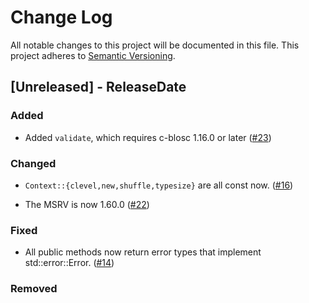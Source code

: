 # Change Log

All notable changes to this project will be documented in this file.
This project adheres to [Semantic Versioning](https://semver.org/).

## [Unreleased] - ReleaseDate
### Added

- Added `validate`, which requires c-blosc 1.16.0 or later
  ([#23](https://github.com/nix-rust/nix/pull/23))

### Changed

- `Context::{clevel,new,shuffle,typesize}` are all const now.
  ([#16](https://github.com/nix-rust/nix/pull/16))

- The MSRV is now 1.60.0
  ([#22](https://github.com/nix-rust/nix/pull/22))

### Fixed

- All public methods now return error types that implement std::error::Error.
  ([#14](https://github.com/nix-rust/nix/pull/14))

### Removed
